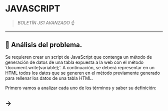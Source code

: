 # JAVASCRIPT


> *BOLETÍN JS1 AVANZADO* ☝️



---




## 🔎 Análisis del problema.


Se requieren crear un script de JavaScript que contenga un método de generación de datos de una tabla expuesta a la web con el método ‘document.write(variable);’.
A continuación, se deberá representar en un HTML todos los datos que se generen en el método previamente generado para rellenar los datos de una tabla HTML.

Primero vamos a analizar cada uno de los términos y saber su definición:
## -> <script>
  El elemento HTML Script (<script>) se utiliza para insertar o hacer referencia a un script ejecutable dentro de un documento HTML o XHTML.

  Los scripts sin atributo async o defer, así como las secuencias de comandos en línea, son interpretados y ejecutados inmediatamente, antes de que el navegador        continúe procesando la página.
  
## -> document.write()
  El método document.write() escribe una cadena de texto en un flujo de documentos abierto por document.open().
  
  > Ejemplo:
  
      <html lang="en">
      <head>
        <title>Write example</title>

        <script>
          function newContent() {
            document.open();
            document.write("<h1>Out with the old, in with the new!</h1>");
            document.close();
          }
        </script>
      </head>

      <body onload="newContent();">
        <p>Some original document content.</p>
      </body>
    </html>
  





---



## ✏️ Diseño de la solución.

Para realizar este apartado de Tarea AVANZADA, lo primero que he hecho es buscar información sobre 




**Estos son los UML necesarios para la solución:**

![UML1](images/UMLPolimorfismo.PNG)

                                                          UML Ejemplo Polimorfismo
                                                

![UML2](images/UMLHerencia.PNG)

                                                           UML Ejemplo Herencia




---





## 📝 Implementación de la solución.

En este apartado vamos a ponernos a implementar todo el diseño del apartado anterior y hacer los ejemplos de cada uno.


---




## 💡 Pruebas.

![Foto Encapsulamiento](images/Captura2.PNG)

                                                                   Prueba Encapsulación en Java



---




![Foto Abstracción 1](images/Captura4.PNG)

                                                                   Prueba 1 Abstracción en Java



---






![Foto Abstracción 1](images/Captura5.PNG)

                                                                   Prueba 2 Abstracción en Java



---





![Foto Herencia](images/Captura3.PNG)
![Foto Herencia](images/Captura3_1.PNG)

                                                                   Prueba Herencia en Java
                                                                   
                                                                   
                                                                   
                                                                   
 ---

![Foto Polimorfismo](images/Captura1.PNG)

                                                                   Prueba Polimorfismo en Java
